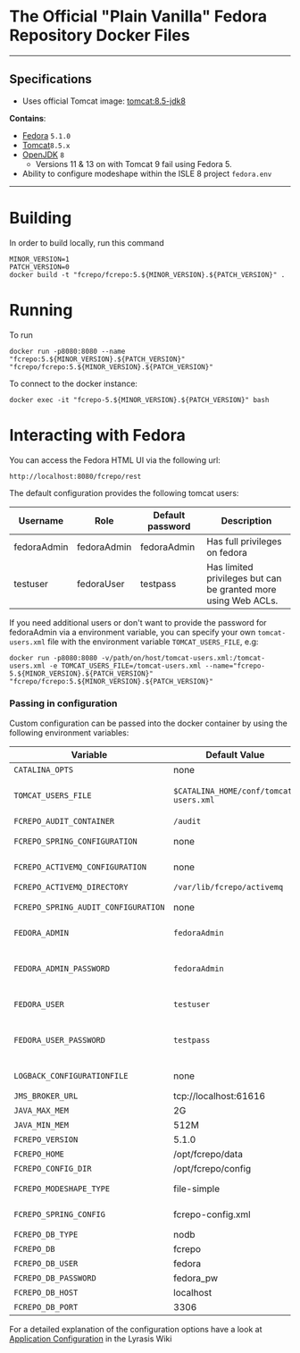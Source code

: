 # The Official "Plain Vanilla" Fedora Repository Docker Files

---

## Specifications

* Uses official Tomcat image: [tomcat:8.5-jdk8](https://github.com/docker-library/tomcat/blob/200fb67e66016f412b5e8428e48e7794dd7faae7/8.5/jdk8/openjdk/Dockerfile)

**Contains**:

* [Fedora](https://github.com/fcrepo4/fcrepo4/releases/tag/fcrepo-5.1.0) `5.1.0`
* [Tomcat](https://tomcat.apache.org/download-80.cgi)`8.5.x`
* [OpenJDK](https://openjdk.java.net/) `8`
  * Versions 11 & 13 on with Tomcat 9 fail using Fedora 5.
* Ability to configure modeshape within the ISLE 8 project `fedora.env`

---


# Building

In order to build locally, run this command

```
MINOR_VERSION=1
PATCH_VERSION=0
docker build -t "fcrepo/fcrepo:5.${MINOR_VERSION}.${PATCH_VERSION}" .
```

# Running

To run 
```
docker run -p8080:8080 --name "fcrepo:5.${MINOR_VERSION}.${PATCH_VERSION}"  "fcrepo/fcrepo:5.${MINOR_VERSION}.${PATCH_VERSION}"
```

To connect to the docker instance: 
```
docker exec -it "fcrepo-5.${MINOR_VERSION}.${PATCH_VERSION}" bash
```

# Interacting with Fedora 
You can access the Fedora HTML UI via the following url:
```
http://localhost:8080/fcrepo/rest
```
The default configuration provides the following tomcat users:

Username | Role          | Default password | Description
-------- | ------------- | ---------------- | -----------
fedoraAdmin | fedoraAdmin | fedoraAdmin     | Has full privileges on fedora
testuser |  fedoraUser | testpass | Has limited privileges but can be granted more using Web ACLs.

If you need additional users or don't want to provide the password for fedoraAdmin via a environment variable, you can specify your own `tomcat-users.xml` file with the environment variable `TOMCAT_USERS_FILE`, e.g:

```
docker run -p8080:8080 -v/path/on/host/tomcat-users.xml:/tomcat-users.xml -e TOMCAT_USERS_FILE=/tomcat-users.xml --name="fcrepo-5.${MINOR_VERSION}.${PATCH_VERSION}"  "fcrepo/fcrepo:5.${MINOR_VERSION}.${PATCH_VERSION}"
```

### Passing in configuration

Custom configuration can be passed into the docker container by using the following environment variables:

Variable | Default Value | Description
-------- | ------------- | -----------
`CATALINA_OPTS` | none |
`TOMCAT_USERS_FILE` | `$CATALINA_HOME/conf/tomcat-users.xml` | Specify a custom tomcat-users.xml file with e.g. additional users
`FCREPO_AUDIT_CONTAINER` | `/audit` | Set fcrepo.audit.container
`FCREPO_SPRING_CONFIGURATION` | none | Specify a custom fcrepo.spring.configuration file
`FCREPO_ACTIVEMQ_CONFIGURATION` | none | Specify a custom fcrepo.activemq.configuration
`FCREPO_ACTIVEMQ_DIRECTORY` | `/var/lib/fcrepo/activemq` | Set fcrepo.activemq.directory
`FCREPO_SPRING_AUDIT_CONFIGURATION` | none | Specify a custom fcrepo.spring.audit.configuration
`FEDORA_ADMIN` | `fedoraAdmin`| Specify a custom Fedora admin user name.
`FEDORA_ADMIN_PASSWORD` | `fedoraAdmin` | If using the default tomcat-users.xml file: specify a custom password to for the user `fedoraAdmin`
`FEDORA_USER` | `testuser`| Specify a custom Fedora user name.
`FEDORA_USER_PASSWORD` | `testpass` | If using the default tomcat-users.xml file: specify a custom password to for the user `testuser`
`LOGBACK_CONFIGURATIONFILE` | none | Specify a custom logback.configurationFile
`JMS_BROKER_URL` | tcp://localhost:61616 |
`JAVA_MAX_MEM` | 2G | max jvm heap
`JAVA_MIN_MEM` | 512M | min jvm heap
`FCREPO_VERSION` | 5.1.0 | Fedora Version
`FCREPO_HOME` | /opt/fcrepo/data | Fedora home directory
`FCREPO_CONFIG_DIR` | /opt/fcrepo/config | Fedora config directory
`FCREPO_MODESHAPE_TYPE` | file-simple | valid values:  jdbc-mysql, jdbc-postgresql, file-simple 
`FCREPO_SPRING_CONFIG` | fcrepo-config.xml | The swappable spring configuration
`FCREPO_DB_TYPE` | nodb| valid values:  mysql, postgresql
`FCREPO_DB` | fcrepo | The database name
`FCREPO_DB_USER` | fedora | The database user
`FCREPO_DB_PASSWORD` | fedora_pw | The database user password
`FCREPO_DB_HOST` | localhost |  The database host
`FCREPO_DB_PORT` | 3306 | The database port

For a detailed explanation of the configuration options have a look at [Application Configuration](https://wiki.lyrasis.org/display/FEDORA5x/Application+Configuration) in the Lyrasis Wiki
